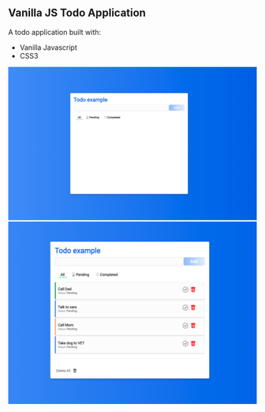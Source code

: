 ## Vanilla JS Todo Application

A todo application built with:

- Vanilla Javascript
- CSS3

![Screenshot1!](/examples/Screen%20Shot%202022-07-25%20at%2012.45.31%20AM.png "ScreenShot 1")
![Screenshot2!](/examples/Screen%20Shot%202022-07-25%20at%2012.46.38%20AM.png "ScreenShot 2")
